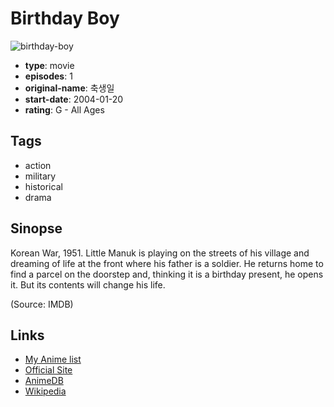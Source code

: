 # Birthday Boy

![birthday-boy](https://cdn.myanimelist.net/images/anime/6/11253.jpg)

-   **type**: movie
-   **episodes**: 1
-   **original-name**: 축생일
-   **start-date**: 2004-01-20
-   **rating**: G - All Ages

## Tags

-   action
-   military
-   historical
-   drama

## Sinopse

Korean War, 1951. Little Manuk is playing on the streets of his village and dreaming of life at the front where his father is a soldier. He returns home to find a parcel on the doorstep and, thinking it is a birthday present, he opens it. But its contents will change his life.

(Source: IMDB)

## Links

-   [My Anime list](https://myanimelist.net/anime/5469/Birthday_Boy)
-   [Official Site](http://www.birthdayboymovie.com)
-   [AnimeDB](http://anidb.info/perl-bin/animedb.pl?show=anime&aid=6755)
-   [Wikipedia](http://en.wikipedia.org/wiki/Birthday_Boy)
